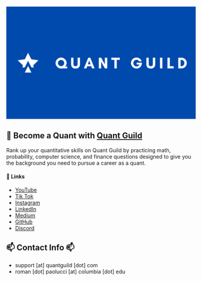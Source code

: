 <a href="https://www.quantguild.com"><img src="banner.PNG.png" style="object-fit: cover; width:1000px; height:300px;"/></a>

## 🚀 Become a Quant with <a href="https://www.quantguild.com">Quant Guild</a>
Rank up your quantitative skills on Quant Guild by practicing math, probability, computer science, and finance questions designed to give you the background you need to pursue a career as a quant.

#### 🌱 Links
<html>
<head>
    <meta charset="UTF-8">
    <meta name="viewport" content="width=device-width, initial-scale=1.0">
</head>
  <body>
             <ul>
                <a href="https://www.youtube.com/@QuantGuild" target="_blank"><li><i class="fab fa-youtube"></i> YouTube</li></a>
                <a href="https://www.tiktok.com/@quantguild" target="_blank"><li><i class="fab fa-tiktok"></i> Tik Tok</li></a>
                <a href="https://www.instagram.com/quantguild/" target="_blank"><li><i class="fab fa-instagram"></i> Instagram</li></a>
                <a href="https://www.linkedin.com/company/quant-guild" target="_blank"><li><i class="fab fa-linkedin"></i> LinkedIn</li></a>
                <a href="https://romanmichaelpaolucci.medium.com" target="_blank"><li><i class="fab fa-medium"></i> Medium</li></a>
                <a href="https://github.com/romanmichaelpaolucci" target="_blank"><li><i class="fab fa-github"></i> GitHub</li></a>
                <a href="https://discord.com/invite/MJ4FU2c6c3" target="_blank"><li><i class="fab fa-discord"></i> Discord</li></a>
            </ul>
    </body>
</html>

## 📫 Contact Info 📫
- support [at] quantguild [dot] com
- roman [dot] paolucci [at] columbia [dot] edu


<!--
**romanmichaelpaolucci/RomanMichaelPaolucci** is a ✨ _special_ ✨ repository because its `README.md` (this file) appears on your GitHub profile.

Here are some ideas to get you started:

- 🔭 I’m currently working on ...
- 🌱 I’m currently learning ...
- 👯 I’m looking to collaborate on ...
- 🤔 I’m looking for help with ...
- 💬 Ask me about ...
- 📫 How to reach me: ...
- 😄 Pronouns: ...
- ⚡ Fun fact: ...
-->
